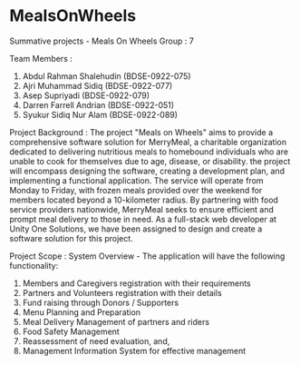 # MealsOnWheels
Summative projects - Meals On Wheels
Group : 7

Team Members : 
  1. Abdul Rahman Shalehudin (BDSE-0922-075)
  2. Ajri Muhammad Sidiq (BDSE-0922-077)
  3. Asep Supriyadi (BDSE-0922-079)
  4. Darren Farrell Andrian (BDSE-0922-051)
  5. Syukur Sidiq Nur Alam (BDSE-0922-089)


Project Background : 
The project "Meals on Wheels" aims to provide a comprehensive software solution for MerryMeal,
a charitable organization dedicated to delivering nutritious meals to homebound individuals who are unable to cook for 
themselves due to age, disease, or disability. the project will encompass designing the software, creating a development plan, 
and implementing a functional application. The service will operate from Monday to Friday, with frozen meals provided over the weekend
for members located beyond a 10-kilometer radius. By partnering with food service providers nationwide, MerryMeal seeks to ensure efficient 
and prompt meal delivery to those in need. As a full-stack web developer at Unity One Solutions,
we have been assigned to design and create a software solution for this project.


Project Scope :
System Overview - The application will have the following functionality:
1.	Members and Caregivers registration with their requirements
2.	Partners and Volunteers registration with their details
3.	Fund raising through Donors / Supporters
4.	Menu Planning and Preparation
5.	Meal Delivery Management of partners and riders
6.	Food Safety Management
7.	Reassessment of need evaluation, and,
8.	Management Information System for effective management


